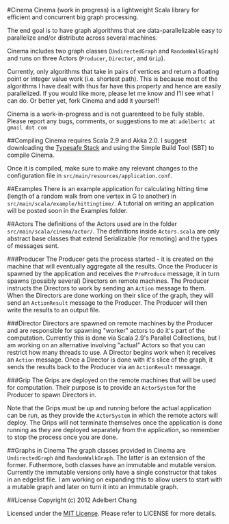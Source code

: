 #Cinema
Cinema (work in progress) is a lightweight 
Scala library for efficient and concurrent
big graph processing.

The end goal is to have graph algorithms that 
are data-parallelizable easy to parallelize and/or 
distribute across several machines.

Cinema includes two graph classes (`UndirectedGraph` 
and `RandomWalkGraph`) and runs on three Actors 
(`Producer`, `Director`, and `Grip`). 

Currently, only algorithms that take in pairs of 
vertices and return a floating point or integer 
value work (i.e. shortest path). This is because most 
of the algorithms I have dealt with thus far have 
this property and hence are easily parallelized. 
If you would like more, please let me know and I'll 
see what I can do. Or better yet, fork Cinema and add 
it yourself!

Cinema is a work-in-progress and is not guarenteed
to be fully stable. Please report any bugs, comments,
or suggestions to me at: `adelbertc at gmail dot com`

##Compiling
Cinema requires Scala 2.9 and Akka 2.0. I suggest
downloading the [Typesafe Stack](http://typesafe.com/) and using the Simple
Build Tool (SBT) to compile Cinema.

Once it is compiled, make sure to make any
relevant changes to the configuration file in
`src/main/resources/application.conf`.

##Examples
There is an example application for calculating
hitting time (length of a random walk from
one vertex in G to another) in
`src/main/scala/example/hittingtime/`. A tutorial
on writing an application will be posted
soon in the Examples folder.

##Actors
The definitions of the Actors used are in the folder
`src/main/scala/cinema/actor/`. The definitions
inside `Actors.scala` are only abstract base classes
that extend Serializable (for remoting) and the
types of messages sent.

###Producer
The Producer gets the process started - it is 
created on the machine that will eventually 
aggregate all the results. Once the Producer 
is spawned by  the application and receives the 
`PreProduce` message, it in turn 
spawns (possibly several) Directors on remote 
machines. The Producer instructs the Directors to 
work by sending an `Action` message to them. When the 
Directors are done working on their slice of the 
graph, they will send an `ActionResult` message to 
the Producer. The Producer will then write the 
results to an output file.

###Director
Directors are spawned on remote machines by 
the Producer and are responsible for spawning
"worker" actors to do it's part of the computation.
Currently this is done via Scala 2.9's Parallel
Collections, but I am working on an alternative
involving "actual" Actors so that you can restrict
how many threads to use. A Director begins work when 
it receives an `Action` message. Once a Director is 
done with it's slice of the graph, it sends the 
results back to the Producer via an `ActionResult` 
message.

###Grip
The Grips are deployed on the remote machines 
that will be used for computation. Their purpose 
is to provide an `ActorSystem` for the Producer 
to spawn Directors in.

Note that the Grips must be up and running before
the actual application can be run, as they provide
the `ActorSystem` in which the remote actors will
deploy. The Grips will not terminate themselves once 
the application is done running as they are deployed 
separately from the application, so remember to stop 
the process once you are done.

##Graphs in Cinema
The graph classes provided in Cinema are 
`UndirectedGraph` and `RandomWalkGraph`. The latter 
is an extension of the former. Futhermore, both 
classes have an immutable and mutable version. 
Currently the immutable versions only have a single 
constructor that takes in an edgelist file. I am 
working on expanding this to allow users to start
with a mutable graph and later on turn it into an
immutable graph.

##License
Copyright (c) 2012 Adelbert Chang

Licensed under the 
[MIT License](http://www.opensource.org/licenses/MIT).
Please refer to LICENSE for more details.